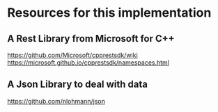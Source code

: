 # Resources for this implementation


## A Rest Library from Microsoft for C++
https://github.com/Microsoft/cpprestsdk/wiki
https://microsoft.github.io/cpprestsdk/namespaces.html

## A Json Library to deal with data

https://github.com/nlohmann/json
